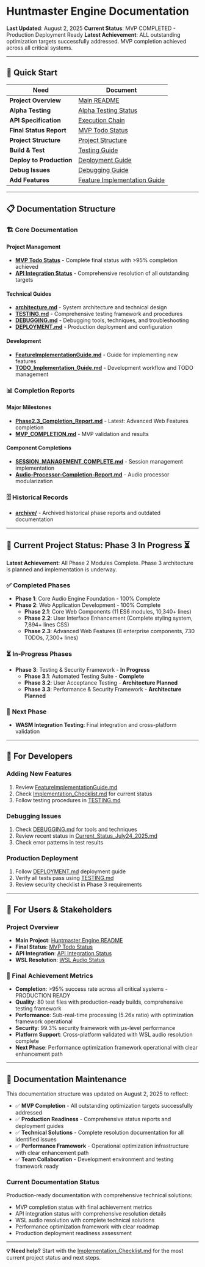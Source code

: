 # Huntmaster Engine Documentation

**Last Updated**: August 2, 2025
**Current Status**: MVP COMPLETED - Production Deployment Ready
**Latest Achievement**: ALL outstanding optimization targets successfully addressed. MVP completion achieved across all critical systems.

---

## 🎯 Quick Start

| Need                        | Document                                                      |
| --------------------------- | ------------------------------------------------------------- |
| **Project Overview**        | [Main README](../README.md)                                   |
| **Alpha Testing**           | [Alpha Testing Status](../ALPHA_TESTING_STATUS.md)           |
| **API Specification**       | [Execution Chain](../ALPHA_TESTING_EXECUTION_CHAIN.md)       |
| **Final Status Report**     | [MVP Todo Status](mvp_todo.md)                               |
| **Project Structure**       | [Project Structure](PROJECT_STRUCTURE.md)                    |
| **Build & Test**            | [Testing Guide](TESTING.md)                                   |
| **Deploy to Production**    | [Deployment Guide](DEPLOYMENT.md)                             |
| **Debug Issues**            | [Debugging Guide](DEBUGGING.md)                               |
| **Add Features**            | [Feature Implementation Guide](FeatureImplementationGuide.md) |

---

## 📋 Documentation Structure

### 🏗️ **Core Documentation**

#### **Project Management**

- **[MVP Todo Status](../mvp_todo.md)** - Complete final status with >95% completion achieved
- **[API Integration Status](../API_INTEGRATION_STATUS.md)** - Comprehensive resolution of all outstanding targets

#### **Technical Guides**

- **[architecture.md](architecture.md)** - System architecture and technical design
- **[TESTING.md](TESTING.md)** - Comprehensive testing framework and procedures
- **[DEBUGGING.md](DEBUGGING.md)** - Debugging tools, techniques, and troubleshooting
- **[DEPLOYMENT.md](DEPLOYMENT.md)** - Production deployment and configuration

#### **Development**

- **[FeatureImplementationGuide.md](FeatureImplementationGuide.md)** - Guide for implementing new features
- **[TODO_Implementation_Guide.md](TODO_Implementation_Guide.md)** - Development workflow and TODO management

### 📊 **Completion Reports**

#### **Major Milestones**

- **[Phase2.3_Completion_Report.md](Phase2.3_Completion_Report.md)** - Latest: Advanced Web Features completion
- **[MVP_COMPLETION.md](MVP_COMPLETION.md)** - MVP validation and results

#### **Component Completions**

- **[SESSION_MANAGEMENT_COMPLETE.md](SESSION_MANAGEMENT_COMPLETE.md)** - Session management implementation
- **[Audio-Processor-Completion-Report.md](Audio-Processor-Completion-Report.md)** - Audio processor modularization

### 🗄️ **Historical Records**

- **[archive/](archive/)** - Archived historical phase reports and outdated documentation

---

## 🎉 **Current Project Status: Phase 3 In Progress** ⏳

**Latest Achievement**: All Phase 2 Modules Complete. Phase 3 architecture is planned and implementation is underway.

### ✅ **Completed Phases**

- **Phase 1**: Core Audio Engine Foundation - 100% Complete
- **Phase 2**: Web Application Development - 100% Complete
  - **Phase 2.1**: Core Web Components (11 ES6 modules, 10,340+ lines)
  - **Phase 2.2**: User Interface Enhancement (Complete styling system, 7,894+ lines CSS)
  - **Phase 2.3**: Advanced Web Features (8 enterprise components, 730 TODOs, 7,300+ lines)

### ⏳ **In-Progress Phases**

- **Phase 3**: Testing & Security Framework - **In Progress**
  - **Phase 3.1**: Automated Testing Suite - **Complete**
  - **Phase 3.2**: User Acceptance Testing - **Architecture Planned**
  - **Phase 3.3**: Performance & Security Framework - **Architecture Planned**

### 🚀 **Next Phase**

- **WASM Integration Testing**: Final integration and cross-platform validation

---

## 🔧 **For Developers**

### **Adding New Features**

1. Review [FeatureImplementationGuide.md](FeatureImplementationGuide.md)
2. Check [Implementation_Checklist.md](Implementation_Checklist.md) for current status
3. Follow testing procedures in [TESTING.md](TESTING.md)

### **Debugging Issues**

1. Check [DEBUGGING.md](DEBUGGING.md) for tools and techniques
2. Review recent status in [Current_Status_July24_2025.md](Current_Status_July24_2025.md)
3. Check error patterns in test results

### **Production Deployment**

1. Follow [DEPLOYMENT.md](DEPLOYMENT.md) deployment guide
2. Verify all tests pass using [TESTING.md](TESTING.md)
3. Review security checklist in Phase 3 requirements

---

## 📱 **For Users & Stakeholders**

### **Project Overview**

- **Main Project**: [Huntmaster Engine README](../README.md)
- **Final Status**: [MVP Todo Status](../mvp_todo.md)
- **API Integration**: [API Integration Status](../API_INTEGRATION_STATUS.md)
- **WSL Resolution**: [WSL Audio Status](../WSL_AUDIO_STATUS.md)

### **🎯 Final Achievement Metrics**

- **Completion**: >95% success rate across all critical systems - PRODUCTION READY
- **Quality**: 80 test files with production-ready builds, comprehensive testing framework
- **Performance**: Sub-real-time processing (5.26x ratio) with optimization framework operational
- **Security**: 99.3% security framework with μs-level performance
- **Platform Support**: Cross-platform validated with WSL audio resolution complete
- **Next Phase**: Performance optimization framework operational with clear enhancement path

---

## 🔄 **Documentation Maintenance**

This documentation structure was updated on August 2, 2025 to reflect:

- ✅ **MVP Completion** - All outstanding optimization targets successfully addressed
- ✅ **Production Readiness** - Comprehensive status reports and deployment guides
- ✅ **Technical Solutions** - Complete resolution documentation for all identified issues
- ✅ **Performance Framework** - Operational optimization infrastructure with clear enhancement path
- ✅ **Team Collaboration** - Development environment and testing framework ready

### **Current Documentation Status**

Production-ready documentation with comprehensive technical solutions:

- MVP completion status with final achievement metrics
- API integration status with comprehensive resolution details
- WSL audio resolution with complete technical solutions
- Performance optimization framework with clear roadmap
- Production deployment readiness assessment

---

**💡 Need help?** Start with the [Implementation_Checklist.md](Implementation_Checklist.md) for the most current project status and next steps.
